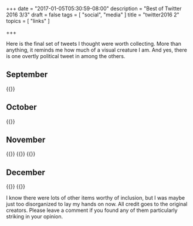 +++
date = "2017-01-05T05:30:59-08:00"
description = "Best of Twitter 2016 3/3"
draft = false
tags = [
  "social",
  "media"
]
title = "twitter2016 2"
topics = [
  "links"
]

+++

Here is the final set of tweets I thought were worth collecting. More than
anything, it reminds me how much of a visual creature I am. And yes, there is
one overtly political tweet in among the others.

## September

{{<tweet user="richmagahiz" id="779170299224944640" >}}

## October

{{<tweet user="richmagahiz" id="787648159338094592" >}}

## November

{{<tweet user="richmagahiz" id="795654139774636033" >}}
{{<tweet user="richmagahiz" id="801251970749263872" >}}
{{<tweet user="CharlesFinch" id="802549990451073024" >}}

## December

{{<tweet user="StevenReyCristo" id="806349612109791233" >}}
{{<tweet user="richmagahiz" id="814181260201443328" >}}

I know there were lots of other items worthy of inclusion, but I was maybe just
too disorganized to lay my hands on now. All credit goes to the original
creators. Please leave a comment if you found any of them particularly
striking in your opinion.

